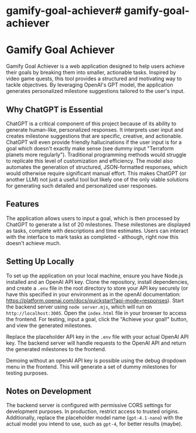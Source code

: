 # gamify-goal-achiever# gamify-goal-achiever

# Gamify Goal Achiever

Gamify Goal Achiever is a web application designed to help users achieve their goals by breaking them into smaller, actionable tasks. Inspired by video game quests, this tool provides a structured and motivating way to tackle objectives. By leveraging OpenAI's GPT model, the application generates personalized milestone suggestions tailored to the user's input.

## Why ChatGPT is Essential

ChatGPT is a critical component of this project because of its ability to generate human-like, personalized responses. It interprets user input and creates milestone suggestions that are specific, creative, and actionable. ChatGPT will even provide friendly hallucinations if the user input is for a goal which doesn't exactly make sense (see dummy input "Terraform planets more regularly"). Traditional programming methods would struggle to replicate this level of customization and efficiency. The model also automates the generation of structured, JSON-formatted responses, which would otherwise require significant manual effort. This makes ChatGPT (or another LLM) not just a useful tool but likely one of the only viable solutions for generating such detailed and personalized user responses.

## Features

The application allows users to input a goal, which is then processed by ChatGPT to generate a list of 20 milestones. These milestones are displayed as tasks, complete with descriptions and time estimates. Users can interact with the interface to mark tasks as completed - although, right now this doesn't achieve much. 

## Setting Up Locally

To set up the application on your local machine, ensure you have Node.js installed and an OpenAI API key. Clone the repository, install dependencies, and create a `.env` file in the root directory to store your API key securely (or have this specified in your environment as in the openAI documentation: https://platform.openai.com/docs/quickstart?api-mode=responses). Start the backend server using `node server.mjs`, which will run on `http://localhost:3005`. Open the `index.html` file in your browser to access the frontend. For testing, input a goal, click the "Achieve your goal!" button, and view the generated milestones.

Replace the placeholder API key in the `.env` file with your actual OpenAI API key. The backend server will handle requests to the OpenAI API and return the generated milestones to the frontend.

Demoing without an openAI API key is possible using the debug dropdown menu in the frontend. This will generate a set of dummy milestones for testing purposes.

## Notes on Development

The backend server is configured with permissive CORS settings for development purposes. In production, restrict access to trusted origins. Additionally, replace the placeholder model name (`gpt-4.1-nano`) with the actual model you intend to use, such as `gpt-4`, for better results (maybe).
